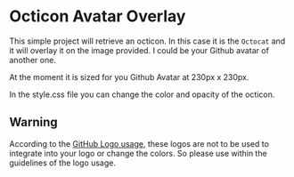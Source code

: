 # Octicon Avatar Overlay

This simple project will retrieve an octicon. In this case it is the `Octocat` and it will overlay it on the image provided. I could be your Github avatar of another one.

At the moment it is sized for you Github Avatar at 230px x 230px.

In the style.css file you can change the color and opacity of the octicon.

## Warning
According to the [GitHub Logo usage](https://github.com/logos), these logos are not to be used to integrate into your logo or change the colors. So please use within the guidelines of the logo usage.
